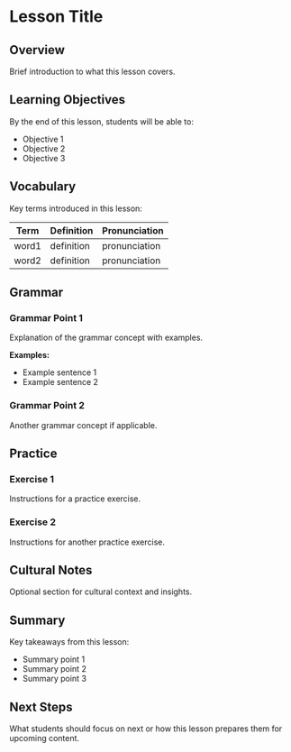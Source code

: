 # Lesson Title

## Overview
Brief introduction to what this lesson covers.

## Learning Objectives
By the end of this lesson, students will be able to:
- Objective 1
- Objective 2
- Objective 3

## Vocabulary
Key terms introduced in this lesson:

| Term | Definition | Pronunciation |
|------|------------|---------------|
| word1 | definition | pronunciation |
| word2 | definition | pronunciation |

## Grammar
### Grammar Point 1
Explanation of the grammar concept with examples.

**Examples:**
- Example sentence 1
- Example sentence 2

### Grammar Point 2
Another grammar concept if applicable.

## Practice
### Exercise 1
Instructions for a practice exercise.

### Exercise 2
Instructions for another practice exercise.

## Cultural Notes
Optional section for cultural context and insights.

## Summary
Key takeaways from this lesson:
- Summary point 1
- Summary point 2
- Summary point 3

## Next Steps
What students should focus on next or how this lesson prepares them for upcoming content.
